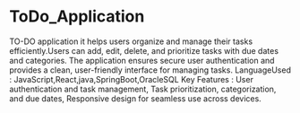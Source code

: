 # ToDo_Application
 TO-DO application it helps users organize and manage their tasks efficiently.Users can add, edit, delete, and prioritize 
tasks with due dates and categories. The application ensures secure user authentication and provides a clean, user-friendly interface for 
managing tasks. 
            LanguageUsed : JavaScript,React,java,SpringBoot,OracleSQL 
            Key Features : User authentication and task management,
                           Task prioritization, categorization, and due dates,
                           Responsive design for seamless use across devices.
